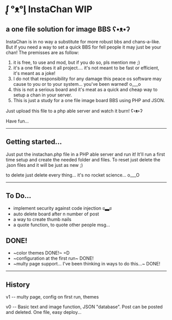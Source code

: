 # ᶘ ᵒᴥᵒᶅ InstaChan WIP
a one file solution for image BBS ʕ•ᴥ•ʔ
 ---
InstaChan is in no way a substitute for more robust bbs and chans-a-like.
But if you need a way to set a quick BBS for fell people it may just be your chan!
The premisses are as follow:
1) it is free, to use and mod, but if you do so, pls mention me ;)
2) it's a one file does it all project.... it's not meant to be fast or efficient, it's meant as a joke!
3) I do not that responsibility for any damage this peace os software may cause to you or to your system... you've been warned! o___o
4) this is not a serious board and it's meat as a quick and cheap way to setup a chan in your server.
5) This is just a study for a one file image board BBS using PHP and JSON.

Just upload this file to a php able server and watch it burn! ʕ￫ᴥ￩ʔ

Have fun...

---
## Getting started...
Just put the instachan.php file in a PHP able server and run it!
It'll run a first time setup and create the needed folder and files.
To reset just delete the .json files and it will be just as new ;)

to delete just delete every thing...
it's no rocket science... o___O

---

## To Do...

- implement security against code injection ಠ▃ಠ
- auto delete board after n number of post
- a way to create thumb nails
- a quote function, to quote other people msg...

## DONE!
- ~color themes DONE!~ =D
- ~configuration at the first run~ DONE!
- ~multy page support... I've been thinking in ways to do this...~ DONE!


---
## History
v1 -- multy page, config on first run, themes

v0 -- Basic text and image function, JSON "database". Post can be posted and deleted.
      One file, easy deploy...
